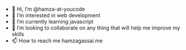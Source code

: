 - 👋 Hi, I’m @hamza-at-youcode
- 👀 I’m interested in web development
- 🌱 I’m currently learning javascript
- 💞️ I’m looking to collaborate on any thing that will help me improve my skills
- 📫 How to reach me hamzagassai.me

<!---
hamza-at-youcode/hamza-at-youcode is a ✨ special ✨ repository because its `README.md` (this file) appears on your GitHub profile.
You can click the Preview link to take a look at your changes.
--->
